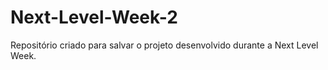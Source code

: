 # Next-Level-Week-2
Repositório criado para salvar o projeto desenvolvido durante a Next Level Week.
